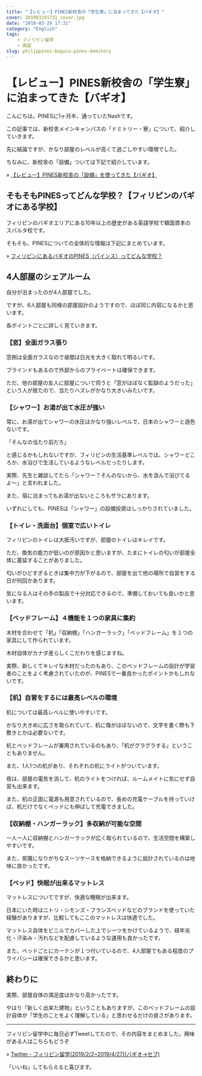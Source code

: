 ```yaml
---
title: "【レビュー】PINES新校舎の「学生寮」に泊まってきた【バギオ】"
cover: 201903291731_cover.jpg
date: "2019-03-29 17:31"
category: "English"
tags:
    - フィリピン留学
    - 英語
slug: philippines-baguio-pines-domitory
---
```


# 【レビュー】PINES新校舎の「学生寮」に泊まってきた【バギオ】

こんにちは。PINESに1ヶ月半、通っていたNashです。

この記事では、新校舎メインキャンパスの「ドミトリー・寮」について、紹介していきます。

先に結論ですが、かなり部屋のレベルが高くて過ごしやすい環境でした。

ちなみに、新校舎の「設備」ついては下記で紹介しています。

» [【レビュー】PINES新校舎の「設備」を使ってきた【バギオ】](./philippines-baguio-pines-facility)

##  そもそもPINESってどんな学校？【フィリピンのバギオにある学校】

フィリピンのバギオエリアにある10年以上の歴史がある英語学校で韓国資本のスパルタ校です。

そもそも、PINESについての全体的な情報は下記にまとめています。

» [フィリピンにあるバギオのPINES（パインス）ってどんな学校？](./philippines-baguio-pines-summary)

## 4人部屋のシェアルーム

自分が泊まったのが4人部屋でした。

ですが、6人部屋も同様の部屋設計のようですので、ほぼ同じ内容になるかと思います。

各ポイントごとに詳しく見ていきます。

### 【窓】全面ガラス張り

窓側は全面ガラスなので昼間は日光を大きく取れて明るいです。

ブラインドもあるので外部からのプライベートは確保できます。

ただ、他の部屋の友人に部屋について伺うと「窓がほぼなく監獄のようだった」という人が居たので、当たりハズレがかなり大きいみたいです。

### 【シャワー】お湯が出て水圧が強い

常に、お湯が出てシャワーの水圧はかなり強いレベルで、日本のシャワーと遜色ないです。

「そんなの当たり前だろ」

と感じるかもしれないですが、フィリピンの生活基準レベルでは、シャワーどころか、水浴びで生活しているようなレベルだったりします。

実際、先生と雑談してたら「シャワー？そんのないから、水を汲んで浴びてるよ〜」と言われました。

また、宿に泊まってもお湯が出ないところもザラにあります。

いずれにしても、PINESは「シャワー」の設備投資はしっかりされていました。

### 【トイレ・洗面台】個室で広いトイレ

フィリピンのトイレは大抵汚いですが、部屋のトイレはキレイです。

ただ、換気の能力が低いのが原因かと思いますが、たまにトイレの匂いが部屋全体に蔓延することがありました。

匂いがひどすぎるときは集中力が下がるので、部屋を出て他の場所で自習をする日が何回かあります。

気になる人はその手の製品で十分対応できるので、準備しておいても良いかと思います。


### 【ベッドフレーム】４機能を１つの家具に集約

木材を合わせて「机」「収納棚」「ハンガーラック」「ベッドフレーム」を１つの家具にして作られています。

木材自体がカナダ産らしくこだわりを感じますね。

実際、新しくてキレイな木材だったのもあり、このベッドフレームの設計が学習者のことをよく考慮されていたのが、PINESで一番良かったポイントかもしれないです。

### 【机】自習をするには最高レベルの環境

机については最高レベルに使いやすいです。

かなり大きめに広さを取られていて、机に傷がほぼないので、文字を書く際も下敷きとかは必要ないです。

机とベッドフレームが兼用されているのもあり、「机がグラグラする」ということもありません。

また、1人1つの机があり、それぞれの机にライトがついています。

夜は、部屋の電気を消して、机のライトをつければ、ルームメイトに気にせず自習も出来ます。

また、机の正面に電源も用意されているので、長めの充電ケーブルを持っていけば、机だけでなくベッドにも伸ばして充電できました。

### 【収納棚・ハンガーラック】多収納が可能な空間

一人一人に収納棚とハンガーラックが広く取られているので、生活空間を構築しやすいです。

また、邪魔になりがちなスーツケースを格納できるように設計されているのは地味に良かったです。

### 【ベッド】快眠が出来るマットレス

マットレスについてですが、快適な睡眠が出来ます。

日本にいた時はニトリ・シモンズ・フランスベッドなどのブランドを使っていた経験がありますが、比較してもここのマットレスは快適でした。

マットレス自体をビニルでカバーした上でシーツをかけているようで、経年劣化・汗染み・汚れなどを配慮しているような運用も良かったです。

また、ベッドごとにカーテンが１つ付いているので、4人部屋でもある程度のプライバシーは確保できるかと思います。

## 終わりに

実際、部屋自体の満足度はかなり高かったです。

やはり「新しく出来た建物」ということもありますが、このベッドフレームの設計自体が「学生のことをよく理解している」と思わせるだけの良さがあります。

---

フィリピン留学中に毎日必ずTweetしてたので、その内容をまとめました。興味がある人はこちらもどうぞ

» [Twitter - フィリピン留学(2019/2/2~2019/4/27)(バギオ→セブ)](https://twitter.com/i/moments/1108015112575541249)

「いいね」してもらえると喜びます。

